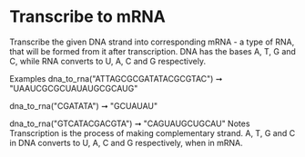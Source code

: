 # Transcribe to mRNA

Transcribe the given DNA strand into corresponding mRNA - a type of RNA, that will be formed from it after transcription. DNA has the bases A, T, G and C, while RNA converts to U, A, C and G respectively.

Examples
dna_to_rna("ATTAGCGCGATATACGCGTAC") ➞ "UAAUCGCGCUAUAUGCGCAUG"

dna_to_rna("CGATATA") ➞ "GCUAUAU"

dna_to_rna("GTCATACGACGTA") ➞ "CAGUAUGCUGCAU"
Notes
Transcription is the process of making complementary strand.
A, T, G and C in DNA converts to U, A, C and G respectively, when in mRNA.
